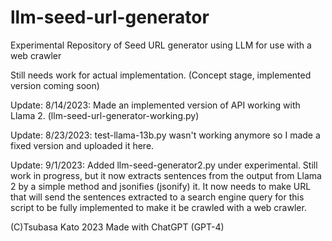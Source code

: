# llm-seed-url-generator
Experimental Repository of Seed URL generator using LLM for use with a web crawler

Still needs work for actual implementation. (Concept stage, implemented version coming soon)

Update: 8/14/2023: Made an implemented version of API working with Llama 2. 
(llm-seed-url-generator-working.py)

Update: 8/23/2023: test-llama-13b.py wasn't working anymore so I made a fixed version and uploaded it here.

Update: 9/1/2023: Added llm-seed-generator2.py under experimental. Still work in progress, but it now extracts sentences from the output from Llama 2 by a simple method and jsonifies (jsonify) it. 
It now needs to make URL that will send the sentences extracted to a search engine query for this script to be fully implemented to make it be crawled with a web crawler.

(C)Tsubasa Kato 2023 Made with ChatGPT (GPT-4)
